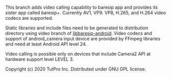 This branch adds video calling capability to baresip app and provides its sister app called baresip+. Currently AV1, VP9. VP8, H.265, and H.264 video codecs are supported.

Static libraries and include files need to be generated to distribution directory using video branch of <a href="https://github.com/juha-h/libbaresip-android">libbaresip-android</a>.  Video codecs and support of android_camera input device are provided by FFmpeg libraries and need at least Android API level 24.

Video calling is possible only on devices that include Camera2 API at hardware support level LEVEL 3.

Copyright (c) 2020 TutPro Inc. Distributed under GNU GPL license.
